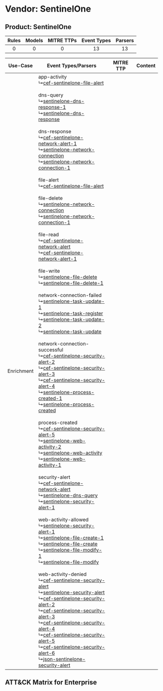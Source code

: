 Vendor: SentinelOne
===================
Product: SentinelOne
--------------------
| Rules | Models | MITRE TTPs | Event Types | Parsers |
|:-----:|:------:|:----------:|:-----------:|:-------:|
|   0   |   0    |     0      |     13      |   13    |

|  Use-Case  | Event Types/Parsers    | MITRE TTP | Content    |
|:----------:| ---- | --------- | ---- |
| Enrichment |  app-activity<br> ↳[cef-sentinelone-file-alert](Ps/pC_cefsentinelonefilealert.md)<br><br> dns-query<br> ↳[sentinelone-dns-response-1](Ps/pC_sentinelonednsresponse1.md)<br> ↳[sentinelone-dns-response](Ps/pC_sentinelonednsresponse.md)<br><br> dns-response<br> ↳[cef-sentinelone-network-alert-1](Ps/pC_cefsentinelonenetworkalert1.md)<br> ↳[sentinelone-network-connection](Ps/pC_sentinelonenetworkconnection.md)<br> ↳[sentinelone-network-connection-1](Ps/pC_sentinelonenetworkconnection1.md)<br><br> file-alert<br> ↳[cef-sentinelone-file-alert](Ps/pC_cefsentinelonefilealert.md)<br><br> file-delete<br> ↳[sentinelone-network-connection](Ps/pC_sentinelonenetworkconnection.md)<br> ↳[sentinelone-network-connection-1](Ps/pC_sentinelonenetworkconnection1.md)<br><br> file-read<br> ↳[cef-sentinelone-network-alert](Ps/pC_cefsentinelonenetworkalert.md)<br> ↳[cef-sentinelone-network-alert-1](Ps/pC_cefsentinelonenetworkalert1.md)<br><br> file-write<br> ↳[sentinelone-file-delete](Ps/pC_sentinelonefiledelete.md)<br> ↳[sentinelone-file-delete-1](Ps/pC_sentinelonefiledelete1.md)<br><br> network-connection-failed<br> ↳[sentinelone-task-update-1](Ps/pC_sentinelonetaskupdate1.md)<br> ↳[sentinelone-task-register](Ps/pC_sentinelonetaskregister.md)<br> ↳[sentinelone-task-update-2](Ps/pC_sentinelonetaskupdate2.md)<br> ↳[sentinelone-task-update](Ps/pC_sentinelonetaskupdate.md)<br><br> network-connection-successful<br> ↳[cef-sentinelone-security-alert-2](Ps/pC_cefsentinelonesecurityalert2.md)<br> ↳[cef-sentinelone-security-alert-3](Ps/pC_cefsentinelonesecurityalert3.md)<br> ↳[cef-sentinelone-security-alert-4](Ps/pC_cefsentinelonesecurityalert4.md)<br> ↳[sentinelone-process-created-1](Ps/pC_sentineloneprocesscreated1.md)<br> ↳[sentinelone-process-created](Ps/pC_sentineloneprocesscreated.md)<br><br> process-created<br> ↳[cef-sentinelone-security-alert-5](Ps/pC_cefsentinelonesecurityalert5.md)<br> ↳[sentinelone-web-activity-2](Ps/pC_sentinelonewebactivity2.md)<br> ↳[sentinelone-web-activity](Ps/pC_sentinelonewebactivity.md)<br> ↳[sentinelone-web-activity-1](Ps/pC_sentinelonewebactivity1.md)<br><br> security-alert<br> ↳[cef-sentinelone-network-alert](Ps/pC_cefsentinelonenetworkalert.md)<br> ↳[sentinelone-dns-query](Ps/pC_sentinelonednsquery.md)<br> ↳[sentinelone-security-alert-1](Ps/pC_sentinelonesecurityalert1.md)<br><br> web-activity-allowed<br> ↳[sentinelone-security-alert-1](Ps/pC_sentinelonesecurityalert1.md)<br> ↳[sentinelone-file-create-1](Ps/pC_sentinelonefilecreate1.md)<br> ↳[sentinelone-file-create](Ps/pC_sentinelonefilecreate.md)<br> ↳[sentinelone-file-modify-1](Ps/pC_sentinelonefilemodify1.md)<br> ↳[sentinelone-file-modify](Ps/pC_sentinelonefilemodify.md)<br><br> web-activity-denied<br> ↳[cef-sentinelone-security-alert](Ps/pC_cefsentinelonesecurityalert.md)<br> ↳[sentinelone-security-alert](Ps/pC_sentinelonesecurityalert.md)<br> ↳[cef-sentinelone-security-alert-2](Ps/pC_cefsentinelonesecurityalert2.md)<br> ↳[cef-sentinelone-security-alert-3](Ps/pC_cefsentinelonesecurityalert3.md)<br> ↳[cef-sentinelone-security-alert-4](Ps/pC_cefsentinelonesecurityalert4.md)<br> ↳[cef-sentinelone-security-alert-5](Ps/pC_cefsentinelonesecurityalert5.md)<br> ↳[cef-sentinelone-security-alert-6](Ps/pC_cefsentinelonesecurityalert6.md)<br> ↳[json-sentinelone-security-alert](Ps/pC_jsonsentinelonesecurityalert.md)<br> |    | [](RM/r_m_sentinelone_sentinelone_Enrichment.md) |

ATT&CK Matrix for Enterprise
----------------------------
